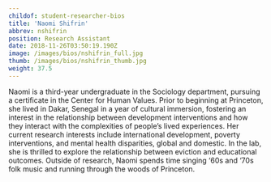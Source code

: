 ```yaml
---
childof: student-researcher-bios
title: 'Naomi Shifrin'
abbrev: nshifrin
position: Research Assistant
date: 2018-11-26T03:50:19.190Z
image: /images/bios/nshifrin_full.jpg
thumb: /images/bios/nshifrin_thumb.jpg
weight: 37.5
---
```

Naomi is a third-year undergraduate in the Sociology department, pursuing a certificate in the Center for Human Values. Prior to beginning at Princeton, she lived in Dakar, Senegal in a year of cultural immersion, fostering an interest in the relationship between development interventions and how they interact with the complexities of people’s lived experiences. Her current research interests include international development, poverty interventions, and mental health disparities, global and domestic. In the lab, she is thrilled to explore the relationship between eviction and educational outcomes. Outside of research, Naomi spends time singing ‘60s and ‘70s folk music and running through the woods of Princeton. 
